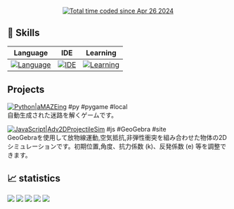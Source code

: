 <p align="center">
  <a href="https://wakatime.com/@6464fe21-d56f-40a2-899d-b4f77883e878"><img src="https://wakatime.com/badge/user/6464fe21-d56f-40a2-899d-b4f77883e878.svg" alt="Total time coded since Apr 26 2024" /></a>


## 🌱 Skills
| Language | IDE   | Learning |
|----------|----------|----------|
| [![Language](https://skillicons.dev/icons?i=py,c,js&theme=light)](https://www.typescriptlang.org/) | [![IDE](https://skillicons.dev/icons?i=vscode,windows&theme=light)](https://www.typescriptlang.org/) | [![Learning](https://skillicons.dev/icons?i=remix,mysql&theme=light)](https://www.typescriptlang.org/) |


## Projects
  
[![Python|aMAZEing](https://img.shields.io/badge/Python-aMAZEing-1f3b4d?style=for-the-badge&logo=python&logoColor=white&labelColor=3776AB)](https://github.com/ren255/aMAZEing) #py #pygame #local  
自動生成された迷路を解くゲームです。

[![JavaScript|Adv2DProjectileSim](https://img.shields.io/badge/JavaScript-Adv2DProjectileSim-1f3b4d?style=for-the-badge&logo=javascript&logoColor=black&labelColor=F7DF1E)](https://github.com/ren255/GeoGebra_Parabola)  #js #GeoGebra #site  
GeoGebraを使用して放物線運動,空気抵抗,非弾性衝突を組み合わせた物体の2Dシミュレーションです。初期位置,角度、抗力係数 (k)、反発係数 (e) 等を調整できます。

 ## 📈 statistics
   
![](http://github-profile-summary-cards.vercel.app/api/cards/profile-details?username=ren255&theme=github_dark)
![](http://github-profile-summary-cards.vercel.app/api/cards/repos-per-language?username=ren255&theme=github_dark)
![](http://github-profile-summary-cards.vercel.app/api/cards/most-commit-language?username=ren255&theme=github_dark)
![](http://github-profile-summary-cards.vercel.app/api/cards/stats?username=ren255&theme=github_dark)
![](http://github-profile-summary-cards.vercel.app/api/cards/productive-time?username=ren255&theme=github_dark&utcOffset=9)
  


